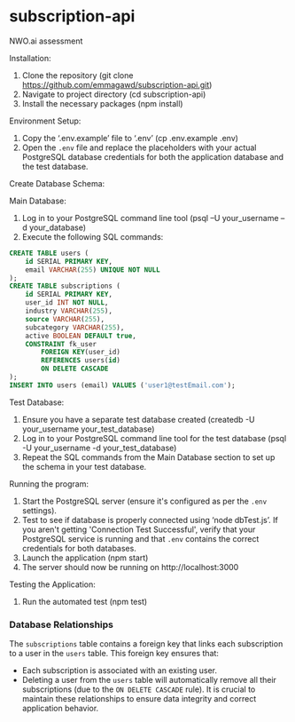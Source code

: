 # subscription-api

NWO.ai assessment

Installation:

1. Clone the repository (git clone https://github.com/emmagawd/subscription-api.git)
2. Navigate to project directory (cd subscription-api)
3. Install the necessary packages (npm install)

Environment Setup:

1. Copy the ‘.env.example’ file to ‘.env’ (cp .env.example .env)
2. Open the `.env` file and replace the placeholders with your actual PostgreSQL database credentials for both the application database and the test database.

Create Database Schema:

Main Database:

1. Log in to your PostgreSQL command line tool (psql –U your_username –d your_database)
2. Execute the following SQL commands:

```sql
CREATE TABLE users (
	id SERIAL PRIMARY KEY,
	email VARCHAR(255) UNIQUE NOT NULL
);
CREATE TABLE subscriptions (
	id SERIAL PRIMARY KEY,
	user_id INT NOT NULL,
	industry VARCHAR(255),
	source VARCHAR(255),
	subcategory VARCHAR(255),
	active BOOLEAN DEFAULT true,
	CONSTRAINT fk_user
        FOREIGN KEY(user_id)
        REFERENCES users(id)
        ON DELETE CASCADE
);
INSERT INTO users (email) VALUES ('user1@testEmail.com');
```

Test Database:

1. Ensure you have a separate test database created (createdb -U your_username your_test_database)
2. Log in to your PostgreSQL command line tool for the test database (psql -U your_username -d your_test_database)
3. Repeat the SQL commands from the Main Database section to set up the schema in your test database.

Running the program:

1. Start the PostgreSQL server (ensure it's configured as per the `.env` settings).
2. Test to see if database is properly connected using ‘node dbTest.js’. If you aren't getting 'Connection Test Successful', verify that your PostgreSQL service is running and that `.env` contains the correct credentials for both databases.
3. Launch the application (npm start)
4. The server should now be running on http://localhost:3000

Testing the Application:

1. Run the automated test (npm test)

### Database Relationships

The `subscriptions` table contains a foreign key that links each subscription to a user in the `users` table. This foreign key ensures that:

- Each subscription is associated with an existing user.
- Deleting a user from the `users` table will automatically remove all their subscriptions (due to the `ON DELETE CASCADE` rule).
  It is crucial to maintain these relationships to ensure data integrity and correct application behavior.
